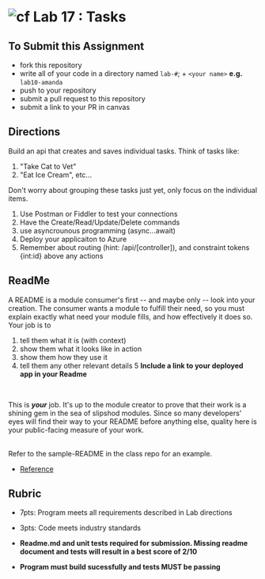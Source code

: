 ![cf](http://i.imgur.com/7v5ASc8.png) Lab 17 : Tasks
=====================================

## To Submit this Assignment
- fork this repository
- write all of your code in a directory named `lab-#`; + `<your name>` **e.g.** `lab10-amanda`
- push to your repository
- submit a pull request to this repository
- submit a link to your PR in canvas

## Directions
Build an api that creates and saves individual tasks. Think of tasks like:
1. "Take Cat to Vet"
2. "Eat Ice Cream", etc... 

Don't worry about grouping these tasks just yet, only focus on the individual items. 

1. Use Postman or Fiddler to test your connections
2. Have the Create/Read/Update/Delete commands
3. use asyncrounous programming (async...await)
3. Deploy your applicaiton to Azure
4. Remember about routing (hint: /api/[controller]), and constraint tokens {int:id} above any actions

## ReadMe
A README is a module consumer's first -- and maybe only -- look into your creation. The consumer wants a module to fulfill their need, so you must explain exactly what need your module fills, and how effectively it does so.
<br />
Your job is to
1. tell them what it is (with context)
2. show them what it looks like in action
3. show them how they use it
4. tell them any other relevant details
5 **Include a link to your deployed app in your Readme**
<br />

This is ***your*** job. It's up to the module creator to prove that their work is a shining gem in the sea of slipshod modules. 
Since so many developers' eyes will find their way to your README before anything else, quality here is your public-facing measure of your work.

<br /> Refer to the sample-README in the class repo for an example. 
- [Reference](https://github.com/noffle/art-of-readme)

## Rubric
- 7pts: Program meets all requirements described in Lab directions
- 3pts: Code meets industry standards

- **Readme.md and unit tests required for submission. Missing readme document and tests will result in a best score of 2/10**
- **Program must build sucessfully and tests MUST be passing**
